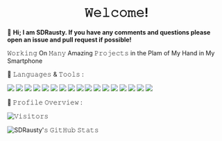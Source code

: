 <h1 align="center">𝚆𝚎𝚕𝚌𝚘𝚖𝚎!</h1>

👋 **Hi; I am SDRausty.  If you have any comments and questions please open an issue and pull request if possible!**

𝚆𝚘𝚛𝚔𝚒𝚗𝚐 On 𝙼𝚊𝚗𝚢 Amazing 𝙿𝚛𝚘𝚓𝚎𝚌𝚝𝚜 in the Plam of My Hand in My Smartphone

:wrench: 𝙻𝚊𝚗𝚐𝚞𝚊𝚐𝚎𝚜 & 𝚃𝚘𝚘𝚕𝚜 :






<img src="https://img.shields.io/badge/-ASM-000000?style=for-the-badge&logo=ASM"> <img src="https://img.shields.io/badge/-BASH-000000?style=for-the-badge&logo=BASH"> <img src="https://img.shields.io/badge/-Basic-000000?style=for-the-badge&logo=Basic"> <img src="https://img.shields.io/badge/-CSS3-1572B6?style=for-the-badge&logo=css3"> <img src="https://img.shields.io/badge/-C?style=for-the-badge&logo=C"> <img src="https://img.shields.io/badge/-HTML5?style=for-the-badge&logo=html5"> <img src="https://img.shields.io/badge/-Java?style=for-the-badge&logo=java"> <img src="https://img.shields.io/badge/-JavaScript?style=for-the-badge&logo=javascript"> <img src="https://img.shields.io/badge/-Markdown-000000?style=for-the-badge&logo=RPG"> <img src="https://img.shields.io/badge/-Pascel-000000?style=for-the-badge&logo=Pascel"> <img src="https://img.shields.io/badge/-Perl?style=for-the-badge&logo=Perl"> <img src="https://img.shields.io/badge/-PHP?style=for-the-badge&logo=PHP"> <img src="https://img.shields.io/badge/-Python?style=for-the-badge&logo=python"> <img src="https://img.shields.io/badge/-RPG?style=for-the-badge&logo=Markdown"> <img src="https://img.shields.io/badge/-Shell?style=for-the-badge&logo=Shell"> <img src="https://img.shields.io/badge/-SQL?style=for-the-badge&logo=SQL"> <img src="https://img.shields.io/badge/-ZSH?style=for-the-badge&logo=ZSH"> 

:pushpin: 𝙿𝚛𝚘𝚏𝚒𝚕𝚎 𝙾𝚟𝚎𝚛𝚟𝚒𝚎𝚠 :

![𝚅𝚒𝚜𝚒𝚝𝚘𝚛𝚜](https://visitor-badge.laobi.icu/badge?page_id=SDRAUSTY.SDRAUSTY&title=𝚅𝚒𝚜𝚒𝚝𝚘𝚛𝚜 )

![SDRausty'𝚜 𝙶𝚒𝚝𝙷𝚞𝚋 𝚂𝚝𝚊𝚝𝚜](https://github-readme-stats.vercel.app/api?username=SDRAUSTY&show_icons=true&include_all_commits=true&count_private=true&theme=algolia)

